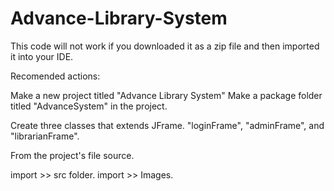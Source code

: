 # Advance-Library-System

This code will not work if you downloaded it as a zip file and then imported it into your IDE.

Recomended actions:

Make a new project titled "Advance Library System"
Make a package folder titled "AdvanceSystem" in the project.

Create three classes that extends JFrame. "loginFrame", "adminFrame", and "librarianFrame".

From the project's file source.

import >> src folder.
import >> Images.
